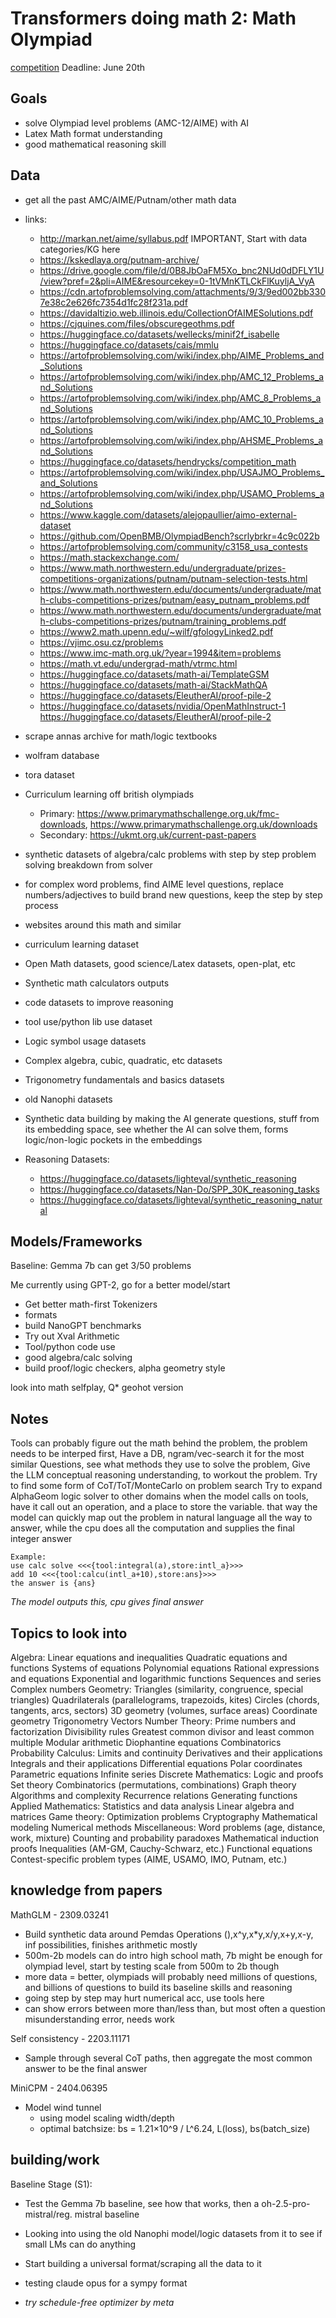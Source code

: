 # Transformers doing math 2: Math Olympiad

[competition](https://www.kaggle.com/competitions/ai-mathematical-olympiad-prize/overview)
Deadline: June 20th

## Goals
 - solve Olympiad level problems (AMC-12/AIME) with AI
 - Latex Math format understanding
 - good mathematical reasoning skill

## Data

 - get all the past AMC/AIME/Putnam/other math data
 - links:
    - http://markan.net/aime/syllabus.pdf IMPORTANT, Start with data categories/KG here
    - https://kskedlaya.org/putnam-archive/
    - https://drive.google.com/file/d/0B8JbOaFM5Xo_bnc2NUd0dDFLY1U/view?pref=2&pli=AIME&resourcekey=0-1tVMnKTLCkFlKuyljA_VyA
    - https://cdn.artofproblemsolving.com/attachments/9/3/9ed002bb3307e38c2e626fc7354d1fc28f231a.pdf
    - https://davidaltizio.web.illinois.edu/CollectionOfAIMESolutions.pdf
    - https://cjquines.com/files/obscuregeothms.pdf
    - https://huggingface.co/datasets/wellecks/minif2f_isabelle
    - https://huggingface.co/datasets/cais/mmlu
    - https://artofproblemsolving.com/wiki/index.php/AIME_Problems_and_Solutions
    - https://artofproblemsolving.com/wiki/index.php/AMC_12_Problems_and_Solutions
    - https://artofproblemsolving.com/wiki/index.php/AMC_8_Problems_and_Solutions
    - https://artofproblemsolving.com/wiki/index.php/AMC_10_Problems_and_Solutions
    - https://artofproblemsolving.com/wiki/index.php/AHSME_Problems_and_Solutions
    - https://huggingface.co/datasets/hendrycks/competition_math
    - https://artofproblemsolving.com/wiki/index.php/USAJMO_Problems_and_Solutions
    - https://artofproblemsolving.com/wiki/index.php/USAMO_Problems_and_Solutions
    - https://www.kaggle.com/datasets/alejopaullier/aimo-external-dataset
    - https://github.com/OpenBMB/OlympiadBench?scrlybrkr=4c9c022b
    - https://artofproblemsolving.com/community/c3158_usa_contests
    - https://math.stackexchange.com/
    - https://www.math.northwestern.edu/undergraduate/prizes-competitions-organizations/putnam/putnam-selection-tests.html
    - https://www.math.northwestern.edu/documents/undergraduate/math-clubs-competitions-prizes/putnam/easy_putnam_problems.pdf
    - https://www.math.northwestern.edu/documents/undergraduate/math-clubs-competitions-prizes/putnam/training_problems.pdf
    - https://www2.math.upenn.edu/~wilf/gfologyLinked2.pdf
    - https://vjimc.osu.cz/problems
    - https://www.imc-math.org.uk/?year=1994&item=problems
    - https://math.vt.edu/undergrad-math/vtrmc.html
    - https://huggingface.co/datasets/math-ai/TemplateGSM
    - https://huggingface.co/datasets/math-ai/StackMathQA
    - https://huggingface.co/datasets/EleutherAI/proof-pile-2
    - https://huggingface.co/datasets/nvidia/OpenMathInstruct-1
https://huggingface.co/datasets/EleutherAI/proof-pile-2

 - scrape annas archive for math/logic textbooks
 - wolfram database
 - tora dataset
 - Curriculum learning off british olympiads
    - Primary: https://www.primarymathschallenge.org.uk/fmc-downloads, https://www.primarymathschallenge.org.uk/downloads
    - Secondary: https://ukmt.org.uk/current-past-papers
 - synthetic datasets of algebra/calc problems with step by step problem solving breakdown from solver
 - for complex word problems, find AIME level questions, replace numbers/adjectives to build brand new questions, keep the step by step process
 - websites around this math and similar
 - curriculum learning dataset
 - Open Math datasets, good science/Latex datasets, open-plat, etc
 - Synthetic math calculators outputs
 - code datasets to improve reasoning
 - tool use/python lib use dataset
 - Logic symbol usage datasets
 - Complex algebra, cubic, quadratic, etc datasets
 - Trigonometry fundamentals and basics datasets
 - old Nanophi datasets
 - Synthetic data building by making the AI generate questions, stuff from its embedding space, see whether the AI can solve them, forms logic/non-logic pockets in the embeddings
 - Reasoning Datasets:
    - https://huggingface.co/datasets/lighteval/synthetic_reasoning
    - https://huggingface.co/datasets/Nan-Do/SPP_30K_reasoning_tasks
    - https://huggingface.co/datasets/lighteval/synthetic_reasoning_natural

## Models/Frameworks

Baseline: Gemma 7b can get 3/50 problems

Me currently using GPT-2, go for a better model/start
 - Get better math-first Tokenizers
 - formats
 - build NanoGPT benchmarks
 - Try out Xval Arithmetic
 - Tool/python code use
 - good algebra/calc solving
 - build proof/logic checkers, alpha geometry style

look into math selfplay, Q* geohot version

## Notes
Tools can probably figure out the math behind the problem, the problem needs to be interped first, Have a DB, ngram/vec-search it for the most similar Questions, see what methods they use to solve the problem, Give the LLM conceptual reasoning understanding, to workout the problem.
Try to find some form of CoT/ToT/MonteCarlo on problem search
Try to expand AlphaGeom logic solver to other domains
when the model calls on tools, have it call out an operation, and a place to store the variable. that way the model can quickly map out the problem in natural language all the way to answer, while the cpu does all the computation and supplies the final integer answer

```
Example:
use calc solve <<<{tool:integral(a),store:intl_a}>>>
add 10 <<<{tool:calcu(intl_a+10),store:ans}>>>
the answer is {ans}
```
*The model outputs this, cpu gives final answer*

## Topics to look into
Algebra:
  Linear equations and inequalities
  Quadratic equations and functions
  Systems of equations
  Polynomial equations
  Rational expressions and equations
  Exponential and logarithmic functions
  Sequences and series
  Complex numbers
Geometry:
  Triangles (similarity, congruence, special triangles)
  Quadrilaterals (parallelograms, trapezoids, kites)
  Circles (chords, tangents, arcs, sectors)
  3D geometry (volumes, surface areas)
  Coordinate geometry
  Trigonometry
  Vectors
Number Theory:
  Prime numbers and factorization
  Divisibility rules
  Greatest common divisor and least common multiple
  Modular arithmetic
  Diophantine equations
  Combinatorics
  Probability
Calculus:
  Limits and continuity
  Derivatives and their applications
  Integrals and their applications
  Differential equations
  Polar coordinates
  Parametric equations
  Infinite series
Discrete Mathematics:
  Logic and proofs
  Set theory
  Combinatorics (permutations, combinations)
  Graph theory
  Algorithms and complexity
  Recurrence relations
  Generating functions
Applied Mathematics:
  Statistics and data analysis
  Linear algebra and matrices
Game theory:
  Optimization problems
  Cryptography
  Mathematical modeling
  Numerical methods
Miscellaneous:
  Word problems (age, distance, work, mixture)
  Counting and probability paradoxes
  Mathematical induction proofs
  Inequalities (AM-GM, Cauchy-Schwarz, etc.)
  Functional equations
  Contest-specific problem types (AIME, USAMO, IMO, Putnam, etc.)
  
## knowledge from papers

MathGLM - 2309.03241
 - Build synthetic data around Pemdas Operations (),x^y,x*y,x/y,x+y,x-y, inf possibilities, finishes arithmetic mostly
 - 500m-2b models can do intro high school math, 7b might be enough for olympiad level, start by testing scale from 500m to 2b though
 - more data = better, olympiads will probably need millions of questions, and billions of questions to build its baseline skills and reasoning
 - going step by step may hurt numerical acc, use tools here
 - can show errors between more than/less than, but most often a question misunderstanding error, needs work

Self consistency - 2203.11171
 - Sample through several CoT paths, then aggregate the most common answer to be the final answer

MiniCPM - 2404.06395
 - Model wind tunnel
    - using model scaling width/depth
    - optimal batchsize: bs = 1.21×10^9 / L^6.24, L(loss), bs(batch_size) 

## building/work

Baseline Stage (S1):
 - Test the Gemma 7b baseline, see how that works, then a oh-2.5-pro-mistral/reg. mistral baseline
 - Looking into using the old Nanophi model/logic datasets from it to see if small LMs can do anything
 - Start building a universal format/scraping all the data to it
 - testing claude opus for a sympy format

 - *try schedule-free optimizer by meta*

